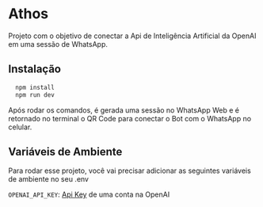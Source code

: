 # Athos

Projeto com o objetivo de conectar a Api de Inteligência Artificial da OpenAI em uma sessão de WhatsApp.


## Instalação

```bash
  npm install
  npm run dev
```

Após rodar os comandos, é gerada uma sessão no WhatsApp Web e é retornado no terminal o QR Code para conectar o Bot com o WhatsApp no celular.

## Variáveis de Ambiente

Para rodar esse projeto, você vai precisar adicionar as seguintes variáveis de ambiente no seu .env

`OPENAI_API_KEY`: [Api Key](https://platform.openai.com/account/api-keys) de uma conta na OpenAI
